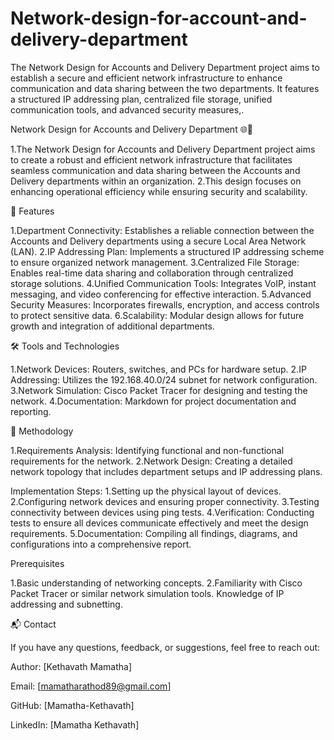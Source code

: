 # Network-design-for-account-and-delivery-department
The Network Design for Accounts and Delivery Department project aims to establish a secure and efficient network infrastructure to enhance communication and data sharing between the two departments. It features a structured IP addressing plan, centralized file storage, unified communication tools, and advanced security measures,.

Network Design for Accounts and Delivery Department 🌐💼

1.The Network Design for Accounts and Delivery Department project aims to create a robust and efficient network infrastructure that facilitates seamless communication and 
  data sharing between the Accounts and Delivery departments within an organization.
2.This design focuses on enhancing operational efficiency while ensuring security and scalability.


🚀 Features

1.Department Connectivity: Establishes a reliable connection between the Accounts and Delivery departments using a secure Local Area Network (LAN).
2.IP Addressing Plan: Implements a structured IP addressing scheme to ensure organized network management.
3.Centralized File Storage: Enables real-time data sharing and collaboration through centralized storage solutions.
4.Unified Communication Tools: Integrates VoIP, instant messaging, and video conferencing for effective interaction.
5.Advanced Security Measures: Incorporates firewalls, encryption, and access controls to protect sensitive data.
6.Scalability: Modular design allows for future growth and integration of additional departments.


🛠 Tools and Technologies

1.Network Devices: Routers, switches, and PCs for hardware setup.
2.IP Addressing: Utilizes the 192.168.40.0/24 subnet for network configuration.
3.Network Simulation: Cisco Packet Tracer for designing and testing the network.
4.Documentation: Markdown for project documentation and reporting.


🧠 Methodology

1.Requirements Analysis: Identifying functional and non-functional requirements for the network.
2.Network Design: Creating a detailed network topology that includes department setups and IP addressing plans.

Implementation Steps:
1.Setting up the physical layout of devices.
2.Configuring network devices and ensuring proper connectivity.
3.Testing connectivity between devices using ping tests.
4.Verification: Conducting tests to ensure all devices communicate effectively and meet the design requirements.
5.Documentation: Compiling all findings, diagrams, and configurations into a comprehensive report.


Prerequisites

1.Basic understanding of networking concepts.
2.Familiarity with Cisco Packet Tracer or similar network simulation tools.
Knowledge of IP addressing and subnetting.


📬 Contact

If you have any questions, feedback, or suggestions, feel free to reach out:

Author: [Kethavath Mamatha]

Email: [mamatharathod89@gmail.com]

GitHub: [Mamatha-Kethavath]

LinkedIn: [Mamatha Kethavath]

